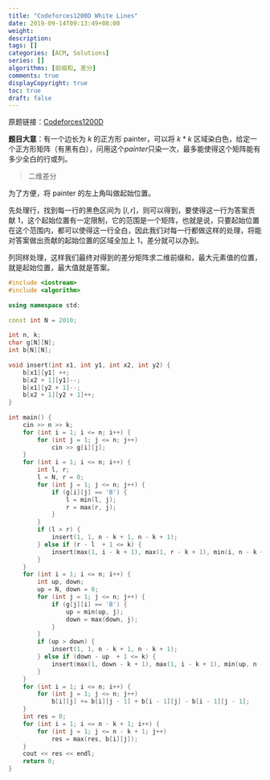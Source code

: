 ```yaml
---
title: "Codeforces1200D White Lines"
date: 2019-09-14T09:13:49+08:00
weight: 
description:
tags: []
categories: [ACM, Solutions]
series: []
algorithms: [前缀和, 差分]
comments: true
displayCopyright: true
toc: true
draft: false
---
```


原题链接：[Codeforces1200D](<https://codeforces.com/problemset/problem/1200/E>)

**题目大意**：有一个边长为 $k$ 的正方形 painter，可以将 $k*k$ 区域染白色，给定一个正方形矩阵（有黑有白），问用这个$painter$只染一次，最多能使得这个矩阵能有多少全白的行或列。

<!--more-->

> 二维差分

为了方便，将 painter 的左上角叫做起始位置。

先处理行，找到每一行的黑色区间为 $[l, r]$，则可以得到，要使得这一行为答案贡献 $1$，这个起始位置有一定限制，它的范围是一个矩阵，也就是说，只要起始位置在这个范围内，都可以使得这一行全白，因此我们对每一行都做这样的处理，将能对答案做出贡献的起始位置的区域全加上 $1$，差分就可以办到。

列同样处理，这样我们最终对得到的差分矩阵求二维前缀和，最大元素值的位置，就是起始位置，最大值就是答案。

```cpp
#include <iostream>
#include <algorithm>
 
using namespace std;
 
const int N = 2010;
 
int n, k;
char g[N][N];
int b[N][N];
 
void insert(int x1, int y1, int x2, int y2) {
    b[x1][y1] ++;
    b[x2 + 1][y1]--;
    b[x1][y2 + 1]--;
    b[x2 + 1][y2 + 1]++;
}
 
int main() {
    cin >> n >> k;
    for (int i = 1; i <= n; i++) {
        for (int j = 1; j <= n; j++)
            cin >> g[i][j];
    }
    for (int i = 1; i <= n; i++) {
        int l, r;
        l = N, r = 0;
        for (int j = 1; j <= n; j++) {
            if (g[i][j] == 'B') {
                l = min(l, j);
                r = max(r, j);
            }
        }   
        if (l > r) {
            insert(1, 1, n - k + 1, n - k + 1);
        } else if (r - l  + 1 <= k) {
            insert(max(1, i - k + 1), max(1, r - k + 1), min(i, n - k + 1), min(l, n - k + 1));
        }
    }
    for (int i = 1; i <= n; i++) {
        int up, down;
        up = N, down = 0;
        for (int j = 1; j <= n; j++) {
            if (g[j][i] == 'B') {
                up = min(up, j);
                down = max(down, j);
            }
        }
        if (up > down) {
            insert(1, 1, n - k + 1, n - k + 1);
        } else if (down - up  + 1 <= k) {
            insert(max(1, down - k + 1), max(1, i - k + 1), min(up, n - k + 1), min(i, n - k + 1));
        }
    } 
    for (int i = 1; i <= n; i++) {
        for (int j = 1; j <= n; j++)
            b[i][j] += b[i][j - 1] + b[i - 1][j] - b[i - 1][j - 1];
    }
    int res = 0;
    for (int i = 1; i <= n - k + 1; i++) {
        for (int j = 1; j <= n - k + 1; j++)
            res = max(res, b[i][j]);
    }
    cout << res << endl;
    return 0;
}
```

